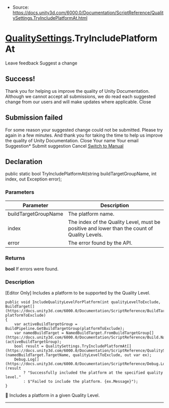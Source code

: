 * Source: https://docs.unity3d.com/6000.0/Documentation/ScriptReference/QualitySettings.TryIncludePlatformAt.html

#  [QualitySettings](https://docs.unity3d.com/6000.0/Documentation/ScriptReference/QualitySettings.html).TryIncludePlatformAt
Leave feedback
Suggest a change
## Success!
Thank you for helping us improve the quality of Unity Documentation. Although we cannot accept all submissions, we do read each suggested change from our users and will make updates where applicable.
Close
## Submission failed
For some reason your suggested change could not be submitted. Please <a>try again</a> in a few minutes. And thank you for taking the time to help us improve the quality of Unity Documentation.
Close
Your name Your email Suggestion* Submit suggestion
Cancel
[Switch to Manual](https://docs.unity3d.com/6000.0/Documentation/Manual/class-QualitySettings.html "Go to QualitySettings Component in the Manual")
## Declaration
public static bool TryIncludePlatformAt(string buildTargetGroupName, int index, out Exception error); 
### Parameters
Parameter | Description  
---|---  
buildTargetGroupName | The platform name.  
index | The index of the Quality Level, must be positive and lower than the count of Quality Levels.  
error | The error found by the API.  
### Returns
**bool** If errors were found. 
### Description
[Editor Only] Includes a platform to be supported by the Quality Level.
```
public void IncludeQualityLevelForPlatform(int qualityLevelToExclude, BuildTarget[](https://docs.unity3d.com/6000.0/Documentation/ScriptReference/BuildTarget.html) platformToExclude)
{
    var activeBuildTargetGroup = BuildPipeline.GetBuildTargetGroup(platformToExclude);
    var namedBuildTarget = NamedBuildTarget.FromBuildTargetGroup[](https://docs.unity3d.com/6000.0/Documentation/ScriptReference/Build.NamedBuildTarget.FromBuildTargetGroup.html)(activeBuildTargetGroup);
    bool result = QualitySettings.TryIncludePlatformAt[](https://docs.unity3d.com/6000.0/Documentation/ScriptReference/QualitySettings.TryIncludePlatformAt.html)(namedBuildTarget.TargetName, qualityLevelToExclude, out var ex);
    Debug.Log[](https://docs.unity3d.com/6000.0/Documentation/ScriptReference/Debug.Log.html)(result
        ? "Successfully included the platform at the specified quality level."
        : $"Failed to include the platform. {ex.Message}");
}
```

Includes a platform in a given Quality Level.
* * *
